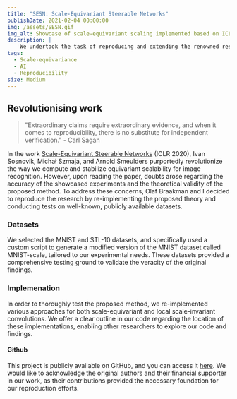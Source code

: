 ```yaml
---
title: "SESN: Scale-Equivariant Steerable Networks"
publishDate: 2021-02-04 00:00:00
img: /assets/SESN.gif
img_alt: Showcase of scale-equivariant scaling implemented based on ICLR 2020.
description: |
    We undertook the task of reproducing and extending the renowned research conducted by Ivan Sosnovik, Michał Szmaja, and Arnold Smeulders on "Scale-equivariant Steerable Networks."
tags:
  - Scale-equivariance
  - AI
  - Reproducibility
size: Medium
---
```


## Revolutionising work

> "Extraordinary claims require extraordinary evidence, and when it comes to reproducibility, there is no substitute for independent verification." - Carl Sagan

In the work [Scale-Equivariant Steerable Networks](https://arxiv.org/abs/1910.11093) (ICLR 2020), Ivan Sosnovik, Michał Szmaja, and Arnold Smeulders purportedly revolutionize the way we compute and stabilize equivariant scalability for image recognition. However, upon reading the paper, doubts arose regarding the accuracy of the showcased experiments and the theoretical validity of the proposed method. To address these concerns, Olaf Braakman and I decided to reproduce the research by re-implementing the proposed theory and conducting tests on well-known, publicly available datasets.

### Datasets

We selected the MNIST and STL-10 datasets, and specifically used a custom script to generate a modified version of the MNIST dataset called MNIST-scale, tailored to our experimental needs. These datasets provided a comprehensive testing ground to validate the veracity of the original findings.

### Implemenation

In order to thoroughly test the proposed method, we re-implemented various approaches for both scale-equivariant and local scale-invariant convolutions. We offer a clear outline in our code regarding the location of these implementations, enabling other researchers to explore our code and findings.

#### Github

This project is publicly available on GitHub, and you can access it [here](https://github.com/Jurkyy/SESN). We would like to acknowledge the original authors and their financial supporter in our work, as their contributions provided the necessary foundation for our reproduction efforts.
